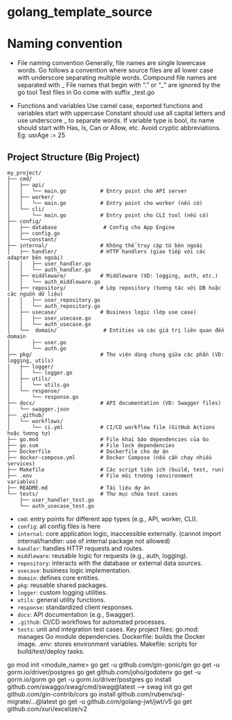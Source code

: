 # golang_template_source

# Naming convention
* File naming convention
Generally, file names are single lowercase words.
Go follows a convention where source files are all lower case with underscore separating multiple words.
Compound file names are separated with _
File names that begin with “.” or “_” are ignored by the go tool
Test files in Go come with suffix _test.go 

* Functions and variables
Use camel case, exported functions and variables start with uppercase
Constant should use all capital letters and use underscore _ to separate words.
If variable type is bool, its name should start with Has, Is, Can or Allow, etc.
Avoid cryptic abbreviations. Eg: usrAge := 25

## Project Structure (Big Project)
```
my_project/
├── cmd/
│   ├── api/
│   │   └── main.go           # Entry point cho API server
│   ├── worker/
│   │   └── main.go           # Entry point cho worker (nếu có)
│   └── cli/
│       └── main.go           # Entry point cho CLI tool (nếu có)
├── config/
│   ├── database               # Config cho App Engine
│   ├── config.go               
│   └──constant/
├── internal/                 # Không thể truy cập từ bên ngoài
│   ├── handler/              # HTTP handlers (giao tiếp với các adapter bên ngoài)
│   │   ├── user_handler.go
│   │   └── auth_handler.go
│   ├── middleware/           # Middleware (VD: logging, auth, etc.)
│   │   └── auth_middleware.go
│   ├── repository/           # Lớp repository (tương tác với DB hoặc các nguồn dữ liệu)
│   │   ├── user_repository.go
│   │   └── auth_repository.go
│   ├── usecase/              # Business logic (lớp use case)
│   │   ├── user_usecase.go
│   │   └── auth_usecase.go
│   └──  domain/               # Entities và các giá trị liên quan đến domain
│       ├── user.go
│       └── auth.go
├── pkg/                      # Thư viện dùng chung giữa các phần (VD: logging, utils)
│   ├── logger/
│   │   └── logger.go
│   ├── utils/
│   │   └── utils.go
│   └── response/
│       └── response.go
├── docs/                     # API documentation (VD: Swagger files)
│   └── swagger.json
├── .github/
│   └── workflows/
│       └── ci.yml            # CI/CD workflow file (GitHub Actions hoặc tương tự)
├── go.mod                    # File khai báo dependencies của Go
├── go.sum                    # File lock dependencies
├── Dockerfile                # Dockerfile cho dự án
├── docker-compose.yml        # Docker Compose (nếu cần chạy nhiều services)
├── Makefile                  # Các script tiện ích (build, test, run)
├── .env                      # File môi trường (environment variables)
├── README.md                 # Tài liệu dự án
└── tests/                    # Thư mục chứa test cases
    ├── user_handler_test.go
    └── auth_usecase_test.go
```
- `cmd`: entry points for different app types (e.g., API, worker, CLI).
- `config`: all config files is here
- `internal`: core application logic, inaccessible externally. (cannot import internal/handler: use of internal package not allowed)
- `handler`: handles HTTP requests and routes.
- `middleware`: reusable logic for requests (e.g., auth, logging).
- `repository`: interacts with the database or external data sources.
- `usecase`: business logic implementation.
- `domain`: defines core entities.
- `pkg`: reusable shared packages.
- `logger`: custom logging utilities.
- `utils`: general utility functions.
- `response`: standardized client responses.
- `docs`: API documentation (e.g., Swagger).
- `.github`: CI/CD workflows for automated processes.
- `tests`: unit and integration test cases.
Key project files:
go.mod: manages Go module dependencies.
Dockerfile: builds the Docker image.
.env: stores environment variables.
Makefile: scripts for build/test/deploy tasks.

go mod init <module_name>
go get -u github.com/gin-gonic/gin
go get -u gorm.io/driver/postgres
go get github.com/joho/godotenv
go get -u gorm.io/gorm
go get -u gorm.io/driver/postgres
go install github.com/swaggo/swag/cmd/swag@latest
--> swag init 
go get github.com/gin-contrib/cors
go install github.com/rubenv/sql-migrate/...@latest
go get -u github.com/golang-jwt/jwt/v5
go get github.com/xuri/excelize/v2